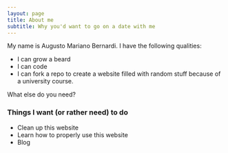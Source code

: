 ```yaml
---
layout: page
title: About me
subtitle: Why you'd want to go on a date with me
---
```


My name is Augusto Mariano Bernardi. I have the following qualities:

- I can grow a beard
- I can code
- I can fork a repo to create a website filled with random stuff because of a university course.

What else do you need?

### Things I want (or rather need) to do

- Clean up this website
- Learn how to properly use this website
- Blog

